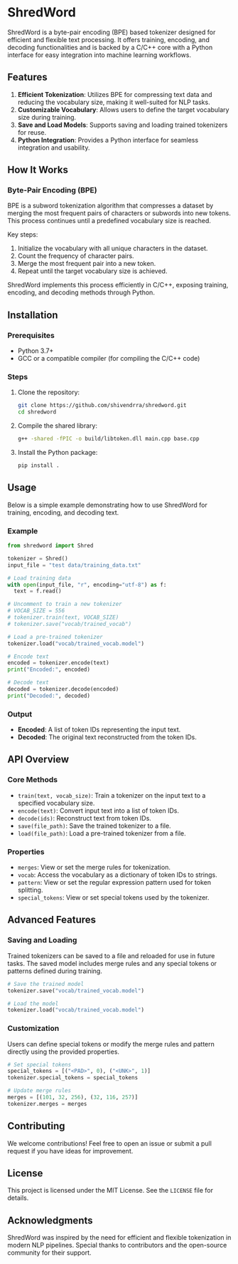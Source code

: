 # ShredWord
ShredWord is a byte-pair encoding (BPE) based tokenizer designed for efficient and flexible text processing. It offers training, encoding, and decoding functionalities and is backed by a C/C++ core with a Python interface for easy integration into machine learning workflows.

## Features

1. **Efficient Tokenization**: Utilizes BPE for compressing text data and reducing the vocabulary size, making it well-suited for NLP tasks.
2. **Customizable Vocabulary**: Allows users to define the target vocabulary size during training.
3. **Save and Load Models**: Supports saving and loading trained tokenizers for reuse.
4. **Python Integration**: Provides a Python interface for seamless integration and usability.


## How It Works

### Byte-Pair Encoding (BPE)
BPE is a subword tokenization algorithm that compresses a dataset by merging the most frequent pairs of characters or subwords into new tokens. This process continues until a predefined vocabulary size is reached.

Key steps:
1. Initialize the vocabulary with all unique characters in the dataset.
2. Count the frequency of character pairs.
3. Merge the most frequent pair into a new token.
4. Repeat until the target vocabulary size is achieved.

ShredWord implements this process efficiently in C/C++, exposing training, encoding, and decoding methods through Python.

## Installation

### Prerequisites
- Python 3.7+
- GCC or a compatible compiler (for compiling the C/C++ code)

### Steps
1. Clone the repository:
   ```bash
   git clone https://github.com/shivendrra/shredword.git
   cd shredword
   ```

2. Compile the shared library:
   ```bash
   g++ -shared -fPIC -o build/libtoken.dll main.cpp base.cpp
   ```

3. Install the Python package:
   ```bash
   pip install .
   ```


## Usage

Below is a simple example demonstrating how to use ShredWord for training, encoding, and decoding text.

### Example
```python
from shredword import Shred

tokenizer = Shred()
input_file = "test data/training_data.txt"

# Load training data
with open(input_file, "r", encoding="utf-8") as f:
  text = f.read()

# Uncomment to train a new tokenizer
# VOCAB_SIZE = 556
# tokenizer.train(text, VOCAB_SIZE)
# tokenizer.save("vocab/trained_vocab")

# Load a pre-trained tokenizer
tokenizer.load("vocab/trained_vocab.model")

# Encode text
encoded = tokenizer.encode(text)
print("Encoded:", encoded)

# Decode text
decoded = tokenizer.decode(encoded)
print("Decoded:", decoded)
```

### Output
- **Encoded**: A list of token IDs representing the input text.
- **Decoded**: The original text reconstructed from the token IDs.


## API Overview

### Core Methods
- `train(text, vocab_size)`: Train a tokenizer on the input text to a specified vocabulary size.
- `encode(text)`: Convert input text into a list of token IDs.
- `decode(ids)`: Reconstruct text from token IDs.
- `save(file_path)`: Save the trained tokenizer to a file.
- `load(file_path)`: Load a pre-trained tokenizer from a file.

### Properties
- `merges`: View or set the merge rules for tokenization.
- `vocab`: Access the vocabulary as a dictionary of token IDs to strings.
- `pattern`: View or set the regular expression pattern used for token splitting.
- `special_tokens`: View or set special tokens used by the tokenizer.

## Advanced Features

### Saving and Loading
Trained tokenizers can be saved to a file and reloaded for use in future tasks. The saved model includes merge rules and any special tokens or patterns defined during training.

```python
# Save the trained model
tokenizer.save("vocab/trained_vocab.model")

# Load the model
tokenizer.load("vocab/trained_vocab.model")
```

### Customization
Users can define special tokens or modify the merge rules and pattern directly using the provided properties.

```python
# Set special tokens
special_tokens = [("<PAD>", 0), ("<UNK>", 1)]
tokenizer.special_tokens = special_tokens

# Update merge rules
merges = [(101, 32, 256), (32, 116, 257)]
tokenizer.merges = merges
```

## Contributing

We welcome contributions! Feel free to open an issue or submit a pull request if you have ideas for improvement.

## License

This project is licensed under the MIT License. See the `LICENSE` file for details.

## Acknowledgments

ShredWord was inspired by the need for efficient and flexible tokenization in modern NLP pipelines. Special thanks to contributors and the open-source community for their support.